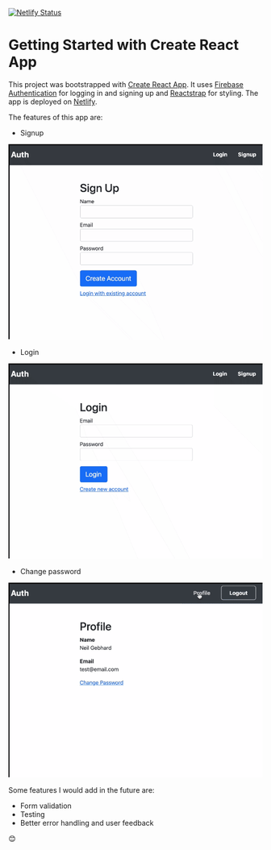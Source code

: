 [![Netlify Status](https://api.netlify.com/api/v1/badges/6b88497b-00da-45bc-a630-266ac44c2fca/deploy-status)](https://app.netlify.com/sites/neilsauthapp/deploys)

# Getting Started with Create React App

This project was bootstrapped with [Create React App](https://github.com/facebook/create-react-app). It uses [Firebase Authentication](https://firebase.google.com/products/auth) for logging in and signing up and [Reactstrap](https://reactstrap.github.io/) for styling. The app is deployed on [Netlify](https://neilsauthapp.netlify.app/).

The features of this app are:

- Signup

![](signup.gif)

- Login

![](login.gif)

- Change password

![](change-password.gif)

Some features I would add in the future are:

- Form validation
- Testing
- Better error handling and user feedback

😊